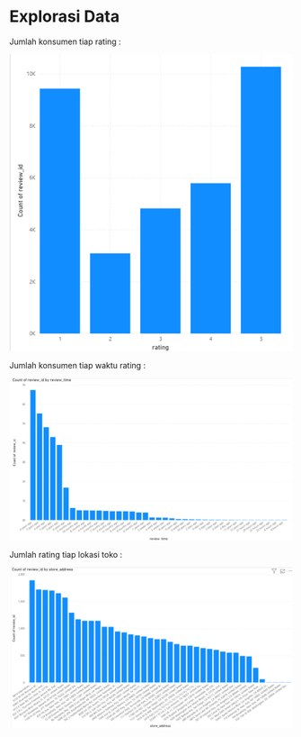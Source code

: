 # Explorasi Data

Jumlah konsumen tiap rating :

![jumlah rating](jumlah_rating.png)

Jumlah konsumen tiap waktu rating :

![jumlah waktu rating](jumlah_time.png)

Jumlah rating tiap lokasi toko :

![jumlah rating tiap toko](jumlah_rating_by_address.png)